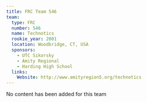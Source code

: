 ```yaml
---
title: FRC Team 546
team:
  type: FRC
  number: 546
  name: Technotics
  rookie_year: 2001
  location: Woodbridge, CT, USA
  sponsors:
    - UTC Sikorsky
    - Amity Regional
    - Harding High School
  links:
    Website: http://www.amityregion5.org/technotics
---
```

No content has been added for this team
